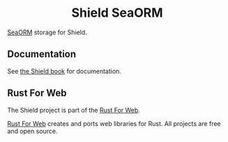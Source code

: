 <h1 align="center">Shield SeaORM</h1>

[SeaORM](https://www.sea-ql.org/SeaORM/) storage for Shield.

## Documentation

See [the Shield book](https://shield.rustforweb.org/) for documentation.

## Rust For Web

The Shield project is part of the [Rust For Web](https://github.com/RustForWeb).

[Rust For Web](https://github.com/RustForWeb) creates and ports web libraries for Rust. All projects are free and open source.
